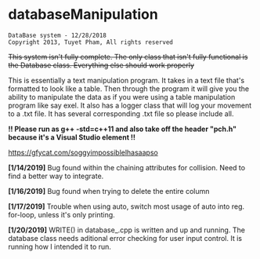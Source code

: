 # databaseManipulation
```
DataBase system - 12/28/2018
Copyright 2013, Tuyet Pham, All rights reserved
```

<strike>This system isn't fully complete. The only class that isn't fully functional is the Database class. Everything else should work properly</strike>

This is essentially a text manipulation program. It takes in a text file that's formatted to look like a table. 
Then through the program it will give you the ability to manipulate the data as if you were using a table manipulation program like say exel. It also has a logger class that will log your movement to a .txt file. It has several corresponding .txt file so please include all.

**!! Please run as g++ -std=c++11 and also take off the header "pch.h" because it's a Visual Studio element !!**

https://gfycat.com/soggyimpossiblelhasaapso

**[1/14/2019]** Bug found within the chaining attributes for collision. Need to find a better way to integrate. 

**[1/16/2019]** Bug found when trying to delete the entire column

**[1/17/2019]** Trouble when using auto, switch most usage of auto into reg. for-loop, unless it's only printing.

**[1/20/2019]** WRITE() in database_.cpp is written and up and running. The database class needs aditional error checking for user input control. It is running how I intended it to run. 

